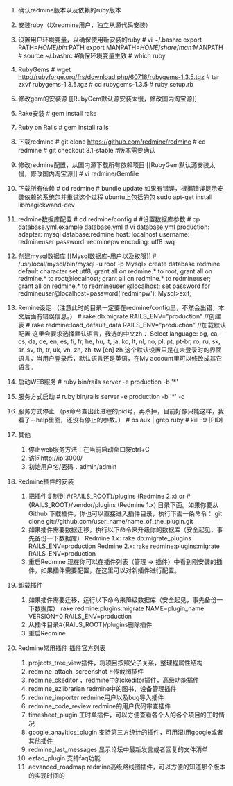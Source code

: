 1. 确认redmine版本以及依赖的ruby版本
1. 安装ruby（以redmine用户，独立从源代码安装）
1. 设置用户环境变量，以确保使用新安装的ruby
	\# vi ~/.bashrc
    export PATH=$HOME/bin:$PATH
	export MANPATH=$HOME/share/man:$MANPATH
	\# source ~/.bashrc #确保环境变量生效
    \# which ruby

1. RubyGems
	\# wget http://rubyforge.org/frs/download.php/60718/rubygems-1.3.5.tgz
	\# tar zxvf rubygems-1.3.5.tgz
	\# cd rubygems-1.3.5
	\# ruby setup.rb

1. 修改gem的安装源  [[RubyGem默认源安装太慢，修改国内淘宝源]]

1. Rake安装
	\# gem install rake

1. Ruby on Rails
	\# gem install rails

1. 下载redmine
	\# git clone https://github.com/redmine/redmine
    \# cd redmine
    \# git checkout 3.1-stable #版本需要确认

1. 修改redmine配置，从国内源下载所有依赖项目  [[RubyGem默认源安装太慢，修改国内淘宝源]]
	\# vi redmine/Gemfile 
    
1. 下载所有依赖
	\# cd redmine
    \# bundle update
如果有错误，根据错误提示安装依赖的系统包并重试这个过程
ubuntu上包括的包
	sudo apt-get install libmagickwand-dev
	
1. redmine数据库配置
	\# cd redmine/config
    \# #设置数据库参数
	\# cp database.yml.example database.yml
	\# vi database.yml
	production:
	adapter: mysql
	database:redmine
	host: localhost
	username: redmineuser
	password: redminepw
	encoding: utf8
	:wq
    
1. 创建mysql数据库 [[Mysql数据库-用户以及权限]]
	\# /usr/local/mysql/bin/mysql -u root -p
	Mysql> create database redmine default character set utf8;
	grant all on redmine.* to root;
	grant all on redmine.* to root@localhost;
	grant all on redmine.* to redmineuser;
	grant all on redmine.* to redmineuser @localhost;
	set password for redmineuser@localhost=password('redminpw');
	Mysql>exit;
    
1. Remine设定
	（注意此时的目录一定要在redmine/config里，不然会出错，本文后面有错误信息。）
	\# rake db:migrate RAILS_ENV="production" //创建表
	\# rake redmine:load_default_data RAILS_ENV="production" //加载默认配置
	这里会要求选择默认语言，我选的中文zh：
	Select language: bg, ca, cs, da, de, en, es, fi, fr, he, hu, it, ja, ko, lt, nl, no, pl, pt, pt-br, ro, ru, sk, sr, sv, th, tr, uk, vn, zh, zh-tw [en] zh
	这个默认设置只是在未登录时的界面语言，当用户登录后，默认语言还是英语，在My account里可以修改成其它语言。

1. 启动WEB服务
	\# ruby bin/rails server -e production -b '*'

1. 服务方式启动
	\# ruby bin/rails server -e production -b '*' -d
    
1. 服务方式停止
	（ps命令查出此进程的pid号，再杀掉，目前好像只能这样，我看了--help里面，还没有停止的参数。）
	\# ps aux | grep ruby
	\# kill -9 [PID]

1. 其他
	1. 停止web服务方法：在当前启动窗口按ctrl+C
	1. 访问http://ip:3000/
	1. 初始用户名/密码：admin/admin

1. Redmine插件的安装
	1. 把插件复制到 #{RAILS_ROOT}/plugins (Redmine 2.x) or #{RAILS_ROOT}/vendor/plugins (Redmine 1.x) 目录下面。如果你要从 Github 下载插件，你也可以直接进入插件目录，执行下面一条命令：
		git clone git://github.com/user_name/name_of_the_plugin.git
	1. 如果插件需要数据迁移，执行以下命令来升级你的数据库（安全起见，事先备份一下数据库）
		Redmine 1.x:
			rake db:migrate_plugins RAILS_ENV=production
		Redmine 2.x:
			rake redmine:plugins:migrate RAILS_ENV=production
	1. 重启Redmine
		现在你可以在插件列表（管理 -> 插件）中看到刚安装的插件，如果插件需要配置，在这里可以对新插件进行配置。

1. 卸载插件
	1. 如果插件需要迁移，运行以下命令来降级数据库（安全起见，事先备份一下数据库）
			rake redmine:plugins:migrate NAME=plugin_name VERSION=0 RAILS_ENV=production
	1. 从插件目录#{RAILS_ROOT}/plugins删除插件
	1. 重启Redmine

1. Redmine常用插件
	[插件官方列表](http://www.redmine.org/projects/redmine/wiki/Plugin_list)
	1. projects_tree_view插件，将项目按照父子关系，整理程属性结构
	1. redmine_attach_screenshot上传截图插件
	1. redmine_ckeditor ，redmine中的ckeditor插件，高级功能插件
	1. redmine_ezlibrarian redmine中的图书、设备管理插件
	1. redmine_importer redmine用户以及bug导入插件
	1. redmine_code_review redmine的用户代码审查插件
	1. timesheet_plugin 工时单插件，可以方便查看各个人的各个项目的工时情况
	1. google_anayltics_plugin 支持第三方统计的插件，可用湿i用google或者其他插件
	1. redmine_last_messages 显示论坛中最新发言或者回复的文件清单
	1. ezfaq_plugin 支持faq功能
	1. advanced_roadmap redmine高级路线图插件，可以方便的知道那个版本的实现时间的